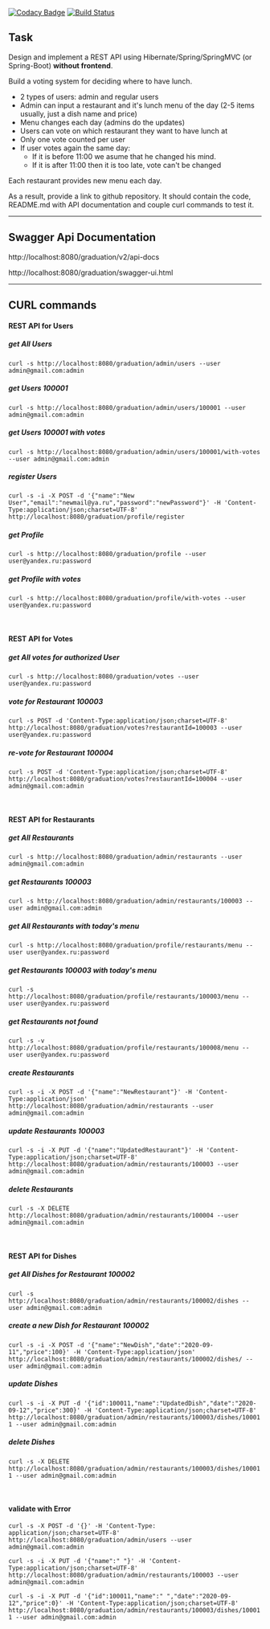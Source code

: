 [![Codacy Badge](https://app.codacy.com/project/badge/Grade/a9a93d2b3bcd4cf9acc2d47a686050f8)](https://www.codacy.com/gh/Alexiusss/graduation/dashboard?utm_source=github.com&amp;utm_medium=referral&amp;utm_content=Alexiusss/graduation&amp;utm_campaign=Badge_Grade)
[![Build Status](https://travis-ci.org/Alexiusss/graduation.svg?branch=master)](https://travis-ci.org/Alexiusss/graduation)
## Task

Design and implement a REST API using Hibernate/Spring/SpringMVC (or Spring-Boot) **without frontend**.

Build a voting system for deciding where to have lunch.

 * 2 types of users: admin and regular users
 * Admin can input a restaurant and it's lunch menu of the day (2-5 items usually, just a dish name and price)
 * Menu changes each day (admins do the updates)
 * Users can vote on which restaurant they want to have lunch at
 * Only one vote counted per user
 * If user votes again the same day:
    - If it is before 11:00 we asume that he changed his mind.
    - If it is after 11:00 then it is too late, vote can't be changed

Each restaurant provides new menu each day.

As a result, provide a link to github repository. It should contain the code, README.md with API documentation and couple curl commands to test it.

-----------------------------
## Swagger Api Documentation

http://localhost:8080/graduation/v2/api-docs  

http://localhost:8080/graduation/swagger-ui.html

-----------------------------
## CURL commands

#### REST API for Users

##### get All Users
`curl -s http://localhost:8080/graduation/admin/users --user admin@gmail.com:admin`

##### get Users 100001
`curl -s http://localhost:8080/graduation/admin/users/100001 --user admin@gmail.com:admin`

##### get Users 100001 with votes
`curl -s http://localhost:8080/graduation/admin/users/100001/with-votes --user admin@gmail.com:admin`

##### register Users
`curl -s -i -X POST -d '{"name":"New User","email":"newmail@ya.ru","password":"newPassword"}' -H 'Content-Type:application/json;charset=UTF-8' http://localhost:8080/graduation/profile/register`

##### get Profile
`curl -s http://localhost:8080/graduation/profile --user user@yandex.ru:password`

##### get Profile with votes
`curl -s http://localhost:8080/graduation/profile/with-votes --user user@yandex.ru:password`

<br>

#### REST API for Votes

##### get All votes for authorized User
`curl -s http://localhost:8080/graduation/votes --user user@yandex.ru:password`

##### vote for Restaurant 100003
`curl -s POST -d 'Content-Type:application/json;charset=UTF-8' http://localhost:8080/graduation/votes?restaurantId=100003 --user user@yandex.ru:password`

##### re-vote for Restaurant 100004
`curl -s POST -d 'Content-Type:application/json;charset=UTF-8' http://localhost:8080/graduation/votes?restaurantId=100004 --user admin@gmail.com:admin`

<br>

#### REST API for Restaurants

##### get All Restaurants
`curl -s http://localhost:8080/graduation/admin/restaurants --user admin@gmail.com:admin`

##### get Restaurants 100003
`curl -s http://localhost:8080/graduation/admin/restaurants/100003 --user admin@gmail.com:admin`

##### get All Restaurants with today's menu 
`curl -s http://localhost:8080/graduation/profile/restaurants/menu --user user@yandex.ru:password`

##### get Restaurants 100003 with today's menu
`curl -s http://localhost:8080/graduation/profile/restaurants/100003/menu --user user@yandex.ru:password`

##### get Restaurants not found
`curl -s -v http://localhost:8080/graduation/profile/restaurants/100008/menu --user user@yandex.ru:password`

##### create Restaurants
`curl -s -i -X POST -d '{"name":"NewRestaurant"}' -H 'Content-Type:application/json' http://localhost:8080/graduation/admin/restaurants --user admin@gmail.com:admin`

##### update Restaurants 100003
`curl -s -i -X PUT -d '{"name":"UpdatedRestaurant"}' -H 'Content-Type:application/json;charset=UTF-8' http://localhost:8080/graduation/admin/restaurants/100003 --user admin@gmail.com:admin`

##### delete Restaurants
`curl -s -X DELETE http://localhost:8080/graduation/admin/restaurants/100004 --user admin@gmail.com:admin`

<br>


#### REST API for Dishes


##### get All Dishes for Restaurant 100002
`curl -s http://localhost:8080/graduation/admin/restaurants/100002/dishes --user admin@gmail.com:admin`
##### create a new Dish for Restaurant 100002
`curl -s -i -X POST -d '{"name":"NewDish","date":"2020-09-11","price":100}' -H 'Content-Type:application/json' http://localhost:8080/graduation/admin/restaurants/100002/dishes/ --user admin@gmail.com:admin`
##### update Dishes 
`curl -s -i -X PUT -d '{"id":100011,"name":"UpdatedDish","date":"2020-09-12","price":300}' -H 'Content-Type:application/json;charset=UTF-8' http://localhost:8080/graduation/admin/restaurants/100003/dishes/100011 --user admin@gmail.com:admin`
##### delete Dishes
`curl -s -X DELETE http://localhost:8080/graduation/admin/restaurants/100003/dishes/100011 --user admin@gmail.com:admin`

<br>

#### validate with Error
`curl -s -X POST -d '{}' -H 'Content-Type: application/json;charset=UTF-8' http://localhost:8080/graduation/admin/users --user admin@gmail.com:admin`

`curl -s -i -X PUT -d '{"name":" "}' -H 'Content-Type:application/json;charset=UTF-8' http://localhost:8080/graduation/admin/restaurants/100003 --user admin@gmail.com:admin`

`curl -s -i -X PUT -d '{"id":100011,"name":" ","date":"2020-09-12","price":0}' -H 'Content-Type:application/json;charset=UTF-8' http://localhost:8080/graduation/admin/restaurants/100003/dishes/100011 --user admin@gmail.com:admin`